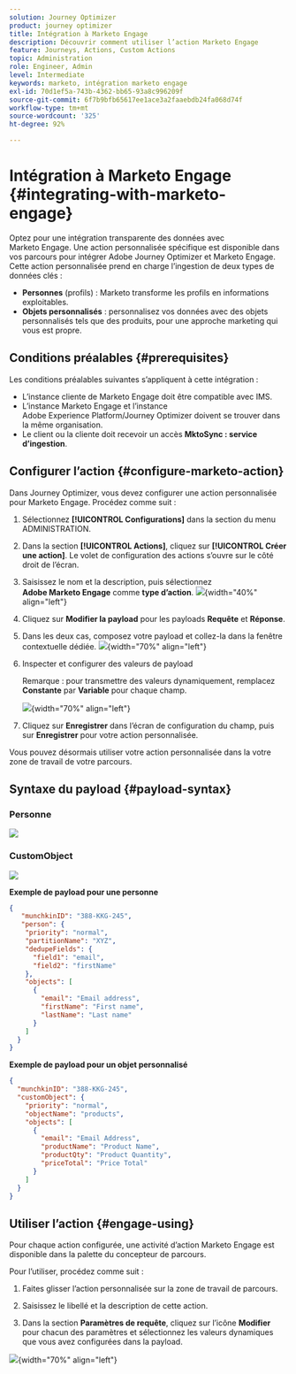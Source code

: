 ```yaml
---
solution: Journey Optimizer
product: journey optimizer
title: Intégration à Marketo Engage
description: Découvrir comment utiliser l’action Marketo Engage
feature: Journeys, Actions, Custom Actions
topic: Administration
role: Engineer, Admin
level: Intermediate
keywords: marketo, intégration marketo engage
exl-id: 70d1ef5a-743b-4362-bb65-93a8c996209f
source-git-commit: 6f7b9bfb65617ee1ace3a2faaebdb24fa068d74f
workflow-type: tm+mt
source-wordcount: '325'
ht-degree: 92%

---
```


# Intégration à Marketo Engage {#integrating-with-marketo-engage}

Optez pour une intégration transparente des données avec Marketo Engage. Une action personnalisée spécifique est disponible dans vos parcours pour intégrer Adobe Journey Optimizer et Marketo Engage. Cette action personnalisée prend en charge l’ingestion de deux types de données clés :

* **Personnes** (profils) : Marketo transforme les profils en informations exploitables.
* **Objets personnalisés** : personnalisez vos données avec des objets personnalisés tels que des produits, pour une approche marketing qui vous est propre.

## Conditions préalables {#prerequisites}

Les conditions préalables suivantes s’appliquent à cette intégration :

* L’instance cliente de Marketo Engage doit être compatible avec IMS.
* L’instance Marketo Engage et l’instance Adobe Experience Platform/Journey Optimizer doivent se trouver dans la même organisation.
* Le client ou la cliente doit recevoir un accès **MktoSync : service d’ingestion**.

## Configurer l’action {#configure-marketo-action}


Dans Journey Optimizer, vous devez configurer une action personnalisée pour Marketo Engage. Procédez comme suit :

1. Sélectionnez **[!UICONTROL Configurations]** dans la section du menu ADMINISTRATION.
1. Dans la section **[!UICONTROL Actions]**, cliquez sur **[!UICONTROL Créer une action]**. Le volet de configuration des actions s’ouvre sur le côté droit de l’écran.
1. Saisissez le nom et la description, puis sélectionnez **Adobe Marketo Engage** comme **type d’action**.
   ![](assets/engage-customaction-creation.png){width="40%" align="left"}
1. Cliquez sur **Modifier la payload** pour les payloads **Requête** et **Réponse**.
1. Dans les deux cas, composez votre payload et collez-la dans la fenêtre contextuelle dédiée.
   ![](assets/engage-customaction-payload.png){width="70%" align="left"}
1. Inspecter et configurer des valeurs de payload

   Remarque : pour transmettre des valeurs dynamiquement, remplacez **Constante** par **Variable** pour chaque champ.

   ![](assets/engage-customaction-payload-fields.png){width="70%" align="left"}

1. Cliquez sur **Enregistrer** dans l’écran de configuration du champ, puis sur **Enregistrer** pour votre action personnalisée.

Vous pouvez désormais utiliser votre action personnalisée dans la votre zone de travail de votre parcours.

## Syntaxe du payload {#payload-syntax}

### Personne

![](assets/payload-person.png)

### CustomObject

![](assets/payload-customobject.png)


**Exemple de payload pour une personne**

```json
{
   "munchkinID": "388-KKG-245",  
   "person": {
    "priority": "normal",
    "partitionName": "XYZ",
    "dedupeFields": {
      "field1": "email",
      "field2": "firstName"
    },
    "objects": [
      {
        "email": "Email address",
        "firstName": "First name",
        "lastName": "Last name"
      }
    ]
  }
}
```

**Exemple de payload pour un objet personnalisé**

```json
{
  "munchkinID": "388-KKG-245", 
  "customObject": {
    "priority": "normal",
    "objectName": "products",
    "objects": [
      {
        "email": "Email Address",
        "productName": "Product Name",
        "productQty": "Product Quantity",
        "priceTotal": "Price Total"
      }
    ]
  }
}
```


## Utiliser l’action {#engage-using}

Pour chaque action configurée, une activité d’action Marketo Engage est disponible dans la palette du concepteur de parcours.

Pour l’utiliser, procédez comme suit :

1. Faites glisser l’action personnalisée sur la zone de travail de parcours.

1. Saisissez le libellé et la description de cette action.

1. Dans la section **Paramètres de requête**, cliquez sur l’icône **Modifier** pour chacun des paramètres et sélectionnez les valeurs dynamiques que vous avez configurées dans la payload.

![](assets/engage-use-canvas.png){width="70%" align="left"}
